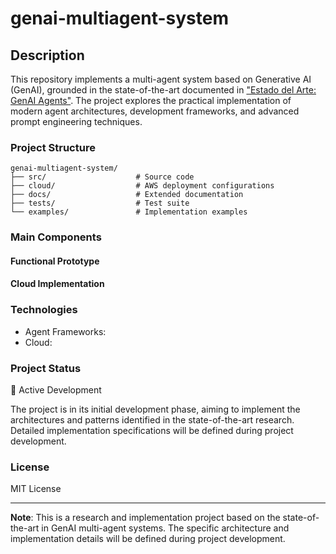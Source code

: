 # genai-multiagent-system

## Description

This repository implements a multi-agent system based on Generative AI (GenAI), grounded in the state-of-the-art documented in ["Estado del Arte: GenAI Agents"]([https://docs.google.com/document/d/1abc123xyz/edit](https://docs.google.com/document/d/13dedG051DTHcbVi1xIPjZ8Q2FcaemCU8Si0RNsV0C94/edit?usp=sharing)). The project explores the practical implementation of modern agent architectures, development frameworks, and advanced prompt engineering techniques.

### Project Structure

```
genai-multiagent-system/
├── src/                    # Source code
├── cloud/                  # AWS deployment configurations
├── docs/                   # Extended documentation
├── tests/                  # Test suite
└── examples/               # Implementation examples
```

### Main Components

#### Functional Prototype


#### Cloud Implementation


### Technologies

- Agent Frameworks: 
- Cloud: 

### Project Status

🚧 Active Development

The project is in its initial development phase, aiming to implement the architectures and patterns identified in the state-of-the-art research. Detailed implementation specifications will be defined during project development.


### License

MIT License

---

**Note**: This is a research and implementation project based on the state-of-the-art in GenAI multi-agent systems. The specific architecture and implementation details will be defined during project development.
